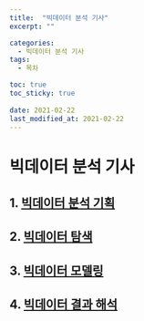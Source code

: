 ```yaml
---
title:  "빅데이터 분석 기사"
excerpt: ""

categories:
  - 빅데이터 분석 기사
tags:
  - 목차

toc: true
toc_sticky: true
 
date: 2021-02-22
last_modified_at: 2021-02-22
---
```


# 빅데이터 분석 기사

## 1. [빅데이터 분석 기획](./1000BDAnalyzePlan.md)
## 2. [빅데이터 탐색](./2000BDExplore.md)
## 3. [빅데이터 모델링](./3000BDModeling.md)
## 4. [빅데이터 결과 해석](./4000BDResultAnalysis.md)
